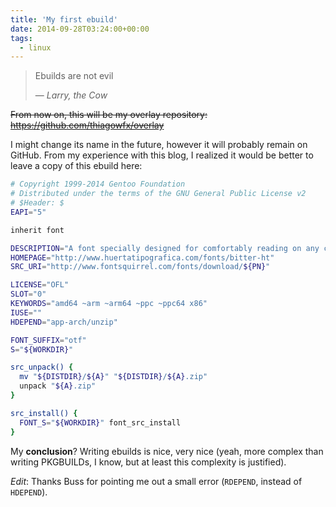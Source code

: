 ```yaml
---
title: 'My first ebuild'
date: 2014-09-28T03:24:00+00:00
tags:
  - linux
---
```


> Ebuilds are not evil
>
> — _Larry, the Cow_

~~From now on, this will be my overlay repository: https://github.com/thiagowfx/overlay~~

I might change its name in the future, however it will probably remain on GitHub. From my experience with this blog, I realized it would be better to leave a copy of this ebuild here:

```bash
# Copyright 1999-2014 Gentoo Foundation
# Distributed under the terms of the GNU General Public License v2
# $Header: $
EAPI="5"

inherit font

DESCRIPTION="A font specially designed for comfortably reading on any computer or device"
HOMEPAGE="http://www.huertatipografica.com/fonts/bitter-ht"
SRC_URI="http://www.fontsquirrel.com/fonts/download/${PN}"

LICENSE="OFL"
SLOT="0"
KEYWORDS="amd64 ~arm ~arm64 ~ppc ~ppc64 x86"
IUSE=""
HDEPEND="app-arch/unzip"

FONT_SUFFIX="otf"
S="${WORKDIR}"

src_unpack() {
  mv "${DISTDIR}/${A}" "${DISTDIR}/${A}.zip"
  unpack "${A}.zip"
}

src_install() {
  FONT_S="${WORKDIR}" font_src_install
}
```

My **conclusion**? Writing ebuilds is nice, very nice (yeah, more complex than writing PKGBUILDs, I know, but at least this complexity is justified).

_Edit_: Thanks Buss for pointing me out a small  error (`RDEPEND`, instead of `HDEPEND`).

